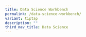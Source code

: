 ```yaml
---
title: Data Science Workbench
permalink: /data-science-workbench/
variant: tiptap
description: ""
third_nav_title: Data Science
---
```

